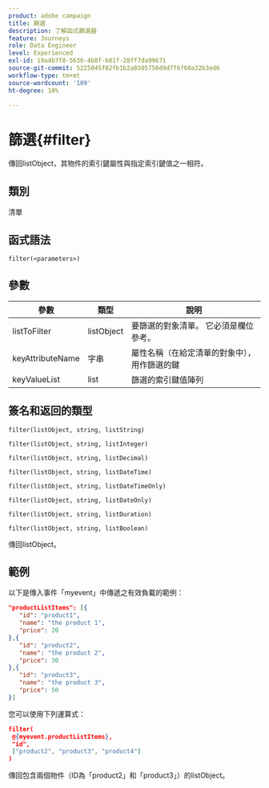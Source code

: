 ```yaml
---
product: adobe campaign
title: 篩選
description: 了解函式篩選器
feature: Journeys
role: Data Engineer
level: Experienced
exl-id: 19a4b7f8-5636-4b8f-b81f-28ff7da99671
source-git-commit: 5225045f02fb1b2a8505756d9d7f6f60a32b3ed6
workflow-type: tm+mt
source-wordcount: '109'
ht-degree: 10%

---
```


# 篩選{#filter}

傳回listObject，其物件的索引鍵屬性與指定索引鍵值之一相符。

## 類別

清單

## 函式語法

`filter(<parameters>)`

## 參數

| 參數 | 類型 | 說明 |
|-----------|------------------|------------------|
| listToFilter | listObject | 要篩選的對象清單。 它必須是欄位參考。 |
| keyAttributeName | 字串 | 屬性名稱（在給定清單的對象中），用作篩選的鍵 |
| keyValueList | list | 篩選的索引鍵值陣列 |

## 簽名和返回的類型

`filter(listObject, string, listString)`

`filter(listObject, string, listInteger)`

`filter(listObject, string, listDecimal)`

`filter(listObject, string, listDateTime)`

`filter(listObject, string, listDateTimeOnly)`

`filter(listObject, string, listDateOnly)`

`filter(listObject, string, listDuration)`

`filter(listObject, string, listBoolean)`

傳回listObject。

## 範例

以下是傳入事件「myevent」中傳遞之有效負載的範例：

```json
"productListItems": [{
   "id": "product1",
   "name": "the product 1",
   "price": 20
},{
   "id": "product2",
   "name": "the product 2",
   "price": 30
},{
   "id": "product3",
   "name": "the product 3",
   "price": 50
}]
```

您可以使用下列運算式：

```json
filter(
 @{myevent.productListItems},
 "id", 
 ["product2", "product3", "product4"]
)
```

傳回包含兩個物件（ID為「product2」和「product3」）的listObject。
